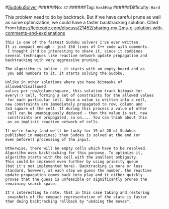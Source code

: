 #[SudokuSolver](https://leetcode.com/problems/sudoku-solver/)
######No: `37`
######Tag: `HashMap`
######Difficulty: `Hard`

This problem need to do by backtrack. But if we have careful prune as well as
some optimization, we could have a faster backtracking solution.
Cited From https://leetcode.com/discuss/21452/sharing-my-2ms-c-solution-with-comments-and-explanations
```
This is one of the fastest Sudoku solvers I've ever written.
It is compact enough - just 150 lines of C++ code with comments.
 I thought it'd be interesting to share it, since it combines 
several techniques like reactive network update propagation and 
backtracking with very aggressive pruning.

The algorithm is online - it starts with an empty board and as
 you add numbers to it, it starts solving the Sudoku.

Unlike in other solutions where you have bitmasks of allowed/disallowed 
values per row/column/square, this solution track bitmask for 
every(!) cell, forming a set of constraints for the allowed values
 for each particular cell. Once a value is written into a cell, 
new constraints are immediately propagated to row, column and 
3x3 square of the cell. If during this process a value of other
 cell can be unambiguously deduced - then the value is set, new
 constraints are propagated, so on.... You can think about this
 as an implicit reactive network of cells.

If we're lucky (and we'll be lucky for 19 of 20 of Sudokus 
published in magazines) then Sudoku is solved at the end (or 
even before!) processing of the input.

Otherwise, there will be empty cells which have to be resolved. 
Algorithm uses backtracking for this purpose. To optimize it, 
algorithm starts with the cell with the smallest ambiguity. 
This could be improved even further by using priority queue 
(but it's not implemented here). Backtracking is more or less 
standard, however, at each step we guess the number, the reactive 
update propagation comes back into play and it either quickly 
proves that the guess is unfeasible or significantly prunes the 
remaining search space.

It's interesting to note, that in this case taking and restoring
 snapshots of the compact representation of the state is faster 
than doing backtracking rollback by "undoing the moves".
```
